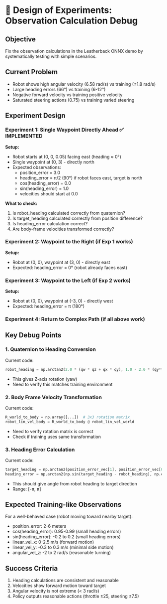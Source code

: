 # 🧪 Design of Experiments: Observation Calculation Debug

## Objective
Fix the observation calculations in the Leatherback ONNX demo by systematically testing with simple scenarios.

## Current Problem
- Robot shows high angular velocity (6.58 rad/s) vs training (±1.8 rad/s)
- Large heading errors (66°) vs training (6-12°)  
- Negative forward velocity vs training positive velocity
- Saturated steering actions (0.75) vs training varied steering

## Experiment Design

### Experiment 1: Single Waypoint Directly Ahead ✅ IMPLEMENTED
**Setup:**
- Robot starts at (0, 0, 0.05) facing east (heading ≈ 0°)
- Single waypoint at (0, 3) - directly north
- Expected observations:
  - position_error = 3.0
  - heading_error = π/2 (90°) if robot faces east, target is north
  - cos(heading_error) = 0.0
  - sin(heading_error) = 1.0
  - velocities should start at 0.0

**What to check:**
1. Is robot_heading calculated correctly from quaternion?
2. Is target_heading calculated correctly from position difference?
3. Is heading_error calculation correct?
4. Are body-frame velocities transformed correctly?

### Experiment 2: Waypoint to the Right (if Exp 1 works)
**Setup:**
- Robot at (0, 0), waypoint at (3, 0) - directly east
- Expected: heading_error = 0° (robot already faces east)

### Experiment 3: Waypoint to the Left (if Exp 2 works)  
**Setup:**
- Robot at (0, 0), waypoint at (-3, 0) - directly west
- Expected: heading_error = π (180°)

### Experiment 4: Return to Complex Path (if all above work)

## Key Debug Points

### 1. Quaternion to Heading Conversion
Current code:
```python
robot_heading = np.arctan2(2.0 * (qw * qz + qx * qy), 1.0 - 2.0 * (qy**2 + qz**2))
```
- This gives Z-axis rotation (yaw)
- Need to verify this matches training environment

### 2. Body Frame Velocity Transformation
Current code:
```python
R_world_to_body = np.array([...])  # 3x3 rotation matrix
robot_lin_vel_body = R_world_to_body @ robot_lin_vel_world
```
- Need to verify rotation matrix is correct
- Check if training uses same transformation

### 3. Heading Error Calculation
Current code:
```python
target_heading = np.arctan2(position_error_vec[1], position_error_vec[0])
heading_error = np.arctan2(np.sin(target_heading - robot_heading), np.cos(target_heading - robot_heading))
```
- This should give angle from robot heading to target direction
- Range: [-π, π]

## Expected Training-like Observations
For a well-behaved case (robot moving toward nearby target):
- position_error: 2-6 meters
- cos(heading_error): 0.95-0.99 (small heading errors)
- sin(heading_error): -0.2 to 0.2 (small heading errors)  
- linear_vel_x: 0-2.5 m/s (forward motion)
- linear_vel_y: -0.3 to 0.3 m/s (minimal side motion)
- angular_vel_z: -2 to 2 rad/s (reasonable turning)

## Success Criteria
1. Heading calculations are consistent and reasonable
2. Velocities show forward motion toward target
3. Angular velocity is not extreme (< 3 rad/s)
4. Policy outputs reasonable actions (throttle ±25, steering ±7.5)
